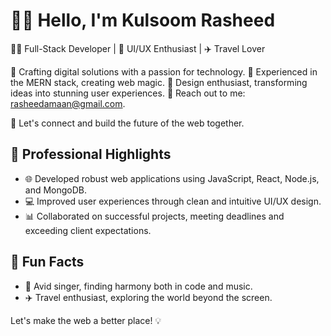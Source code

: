 # 👩‍💼 Hello, I'm Kulsoom Rasheed

👩‍💻 Full-Stack Developer | 🎨 UI/UX Enthusiast | ✈️ Travel Lover

🌟 Crafting digital solutions with a passion for technology.
💼 Experienced in the MERN stack, creating web magic.
🎨 Design enthusiast, transforming ideas into stunning user experiences.
📧 Reach out to me: [rasheedamaan@gmail.com](mailto:rasheedamaan@gmail.com).

🚀 Let's connect and build the future of the web together.

## 💼 Professional Highlights

- 🌐 Developed robust web applications using JavaScript, React, Node.js, and MongoDB.
- 💻 Improved user experiences through clean and intuitive UI/UX design.
- 📊 Collaborated on successful projects, meeting deadlines and exceeding client expectations.

## 🌸 Fun Facts

- 🎵 Avid singer, finding harmony both in code and music.
- ✈️ Travel enthusiast, exploring the world beyond the screen.

Let's make the web a better place! 💡
